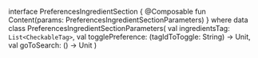 interface PreferencesIngredientSection {
    @Composable
    fun Content(params: PreferencesIngredientSectionParameters)
}
where
data class PreferencesIngredientSectionParameters(
    val ingredientsTag: `List<CheckableTag>`,
    val togglePreference: (tagIdToToggle: String) -> Unit,
    val goToSearch: () -> Unit
)